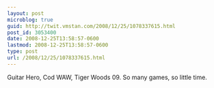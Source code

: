 ```yaml
---
layout: post
microblog: true
guid: http://twit.vmstan.com/2008/12/25/1078337615.html
post_id: 3053400
date: 2008-12-25T13:58:57-0600
lastmod: 2008-12-25T13:58:57-0600
type: post
url: /2008/12/25/1078337615.html
---
```

Guitar Hero, Cod WAW, Tiger Woods 09. So many games, so little time.
